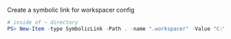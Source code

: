 Create a symbolic link for workspacer config

```powershell
# inside of ~ directory
PS> New-Item -type SymbolicLink -Path . -name ".workspacer" -Value "C:\Users\skate\.dotster\WindowsPowershell\.workspacer\"
```

